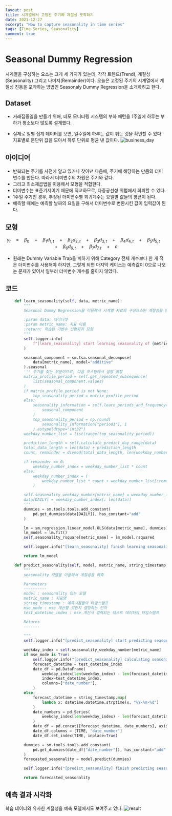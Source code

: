 ```yaml
---
layout: post
title: 시계열에서 고정된 주기의 계절성 포착하기
date: 2021-12-27
excerpt: "How to capture seasonality in time series"
tags: [Time Series, Seasonality]
comment: true
---
```


# Seasonal Dummy Regression
시계열을 구성하는 요소는 크게 세 가지가 있는데, 각각 트렌드(Trend), 계절성(Seasonality) 그리고 나머지(Remainder)이다. 오늘은 고정된 주기의 시계열에서 계절성 진동을 포착하는 방법인 Seasonaly Dummy Regression을 소개하려고 한다.

## Dataset
- 거래집중일을 만들기 위해, 데모 모니터링 시스템의 부하 패턴을 1주일에 하루는 부하가 평소보다 많도록 설계했다.

- 실제로 일별 집계 데이터를 보면, 일주일에 하루는 값이 튀는 것을 확인할 수 있다. 지표별로 분단위 값을 모아서 하루 단위로 평균 낸 값이다.
![business_day](https://github.com/luvoatiger/luvoatiger.github.io/blob/master/imgs/business_day.JPG)


## 아이디어
- 반복되는 주기를 사전에 알고 있거나 찾아낸 다음에, 주기에 해당하는 만큼의 더미변수를 만든다. 따라서 더미변수의 차원은 주기와 같다.
- 그리고 최소제곱법을 이용해서 모형을 적합한다.
- 더미변수는 표준기저이기 때문에 직교하므로, 다중공선성 위험에서 회피할 수 있다.
- 1주일 주기인 경우, 추정된 더미변수별 회귀계수는 요일별 값들의 평균이 된다.
- 예측할 때에는 예측할 날짜의 요일을 구해서 더미변수로 변환시킨 값이 입력값이 된다.

## 모형
$$ {y}_{t}\quad =\quad {\beta}_{0}\quad +\quad {\beta}_{1}{d}_{1,t}\quad +\quad {\beta}_{2}{d}_{2,t}\quad +\quad {\beta}_{3}{d}_{3,t}\quad +\quad{\beta}_{4}{d}_{4,t}\quad +\quad {\beta}_{5}{d}_{5,t}\quad +\quad {\beta}_{6}{d}_{6,t}\quad +\quad {\beta}_{7}{d}_{7,t}\quad +  \quad\varepsilon $$

- 원래는 Dummy Variable Trap을 피하기 위해 Category 전체 개수보다 한 개 적은 더미변수를 사용해야 하지만, 그렇게 되면 마지막 케이스는 예측값이 0으로 나오는 문제가 있어서 일부러 더미변수 개수를 줄이지 않았다.


## 코드
```python
    def learn_seasonality(self, data, metric_name):
        """
        Seasonal Dummy Regression을 이용해서 시계열 자료의 구성요소인 계절성을 탐지한다.

        :param data: 데이터셋
        :param metric_name: 지표 이름
        :return: 학습된 가변수 선형회귀 모형
        """
        self.logger.info(
            f"[learn_seasonality] start learning seasonality of {metric_name}"
        )

        seasonal_component = sm.tsa.seasonal_decompose(
            data[metric_name], model="additive"
        ).seasonal
        ''' 주기를 찾는 부분이므로, 다음 포스팅에서 설명 예정
        matrix_profile_period = self.get_repeated_subsequence(
            list(seasonal_component.values)
        )
        if matrix_profile_period is not None:
            top_seasonality_period = matrix_profile_period
        else:
            seasonality_information = self.learn_periods_and_frequency(
                seasonal_component
            )
            top_seasonality_period = np.round(
                seasonality_information["period1"], 1
            ).astype(dtype="int32")
        weekday_number_list = list(range(top_seasonality_period))

        prediction_length = self.calculate_predict_day_range(data)
        total_data_length = len(data) + prediction_length
        count, remainder = divmod(total_data_length, len(weekday_number_list))

        if remainder == 0:
            weekday_number_index = weekday_number_list * count
        else:
            weekday_number_index = (
                weekday_number_list * count + weekday_number_list[:remainder]
            )

        self.seasonality_weekday_number[metric_name] = weekday_number_index
        data[DAILY] = weekday_number_index[: len(data)]
        '''
        dummies = sm.tools.tools.add_constant(
            pd.get_dummies(data[DAILY]), has_constant="add"
        )

        lm = sm.regression.linear_model.OLS(data[metric_name], dummies)
        lm_model = lm.fit()
        self.seasonality_rsquare[metric_name] = lm_model.rsquared

        self.logger.info("[learn_seasonality] finish learning seasonality")

        return lm_model

    def predict_seasonality(self, model, metric_name, string_timestamp, mse_mode=False, test_datetime_index=None):
        """
        seasonality 모델을 이용해서 계절성을 예측

        Parameters
        ----------
        model : seasonality 있는 모델
        metric_name : 지표명
        string_timestamp : 예측시점들의 타임스탬프
        mse_mode : mse 계산할 것인지 결정하는 인자
        test_datetime_index : mse 계산시 입력되는 테스트 데이터의 타임스탬프

        Returns
        -------

        """
        self.logger.info("[predict_seasonality] start predicting seasonality")

        weekday_index = self.seasonality_weekday_number[metric_name]
        if mse_mode is True:
            self.logger.info("[predict_seasonality] calculating seasonality mse")
            forecast_datetime = test_datetime_index
            date_df = pd.DataFrame(
                weekday_index[len(weekday_index) - len(forecast_datetime) :],
                index=test_datetime_index,
                columns=["date_number"],
            )
        else:
            forecast_datetime = string_timestamp.map(
                lambda x: datetime.datetime.strptime(x, "%Y-%m-%d")
            )
            date_numbers = pd.Series(
                weekday_index[len(weekday_index) - len(forecast_datetime.index) :]
            )
            date_df = pd.concat([forecast_datetime, date_numbers], axis=1)
            date_df.columns = [TIME, "date_number"]
            date_df.set_index(TIME, inplace=True)

        dummies = sm.tools.tools.add_constant(
            pd.get_dummies(date_df["date_number"]), has_constant="add"
        )
        forecasted_seasonality = model.predict(dummies)

        self.logger.info("[predict_seasonality] finish predicting seasonality")

        return forecasted_seasonality
```

## 예측 결과 시각화
학습 데이터와 유사한 계절성을 예측 모델에서도 보여주고 있다.
![result](https://github.com/luvoatiger/luvoatiger.github.io/blob/master/imgs/result.JPG)


